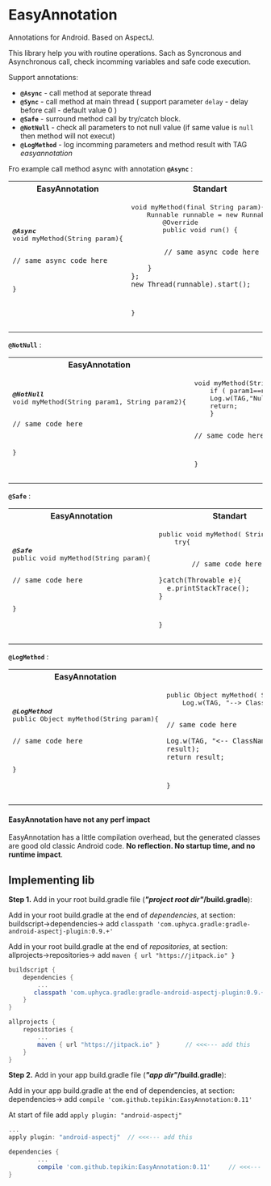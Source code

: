 # EasyAnnotation
Annotations for Android. Based on AspectJ.

This library help you with routine operations. Sach as Syncronous and Asynchronous call, check incomming variables and safe code execution.

Support annotations:
* **`@Async`** - call method at seporate thread
* **`@Sync`** - call method at main thread ( support parameter `delay` - delay before call - default value 0 )
* **`@Safe`** - surround method call by try/catch block.
* **`@NotNull`** - check all parameters to not null value (if same value is `null` then method will not execut)
* **`@LogMethod`** - log incomming parameters and method result with TAG *easyannotation*


Fro example call method async with annotation **`@Async`** :

<table><tbody><tr><th align="center">EasyAnnotation</th><th align="center">Standart</th></tr><tr>

<td><pre>
<b><i>@Async</i></b>
void myMethod(String param){
   
    // same async code here
   
}
</pre></td>

<td><pre>
void myMethod(final String param){
    Runnable runnable = new Runnable() {
        @Override
        public void run() {
        
            // same async code here
        
        }
    };
    new Thread(runnable).start();        
}
</pre></td>
    
</tr></tbody></table>


 **`@NotNull`** :

<table><tbody><tr><th align="center">EasyAnnotation</th><th align="center">Standart</th></tr><tr>

<td><pre>
<b><i>@NotNull</i></b>
void myMethod(String param1, String param2){
   
    // same code here
   
}
</pre></td>

<td><pre>
void myMethod(String param1, String param2){
    if ( param1==null || param2==null){
    Log.w(TAG,"Null params unsupported");
    return;
    }
    
    // same code here

}
</pre></td>
    
</tr></tbody></table>


**`@Safe`** :

<table><tbody><tr><th align="center">EasyAnnotation</th><th align="center">Standart</th></tr><tr>

<td><pre>
<b><i>@Safe</i></b>
public void myMethod(String param){
   
    // same code here
   
}
</pre></td>

<td><pre>
public void myMethod( String param){
    try{
    
            // same code here
            
    }catch(Throwable e){
      e.printStackTrace();
    }
}
</pre></td>
    
</tr></tbody></table>


**`@LogMethod`** :

<table><tbody><tr><th align="center">EasyAnnotation</th><th align="center">Standart</th></tr><tr>

<td><pre>
<b><i>@LogMethod</i></b>
public Object myMethod(String param){
   
    // same code here
   
}
</pre></td>

<td><pre>
public Object myMethod( String param){
    Log.w(TAG, "--> ClassName.myMethod() Args: " + param);
    
    // same code here
    
    Log.w(TAG, "<-- ClassName.myMethod() Result: " + result);
    return result;
}
</pre></td>

</tr></tbody></table>

#### EasyAnnotation have not any perf impact

EasyAnnotation has a little compilation overhead, but the generated classes are good old classic Android code. **No reflection. No startup time, and no runtime impact**.


## Implementing lib
**Step 1.** Add in your root build.gradle file (__*"project root dir"*/build.gradle__):

Add in your root build.gradle at the end of *dependencies*, at section: <br />
buildscript->dependencies-> add `classpath 'com.uphyca.gradle:gradle-android-aspectj-plugin:0.9.+'` 

Add in your root build.gradle at the end of *repositories*, at section: <br />
allprojects->repositories-> add `maven { url "https://jitpack.io" }` 

```gradle
buildscript {
    dependencies {
        ... 
       classpath 'com.uphyca.gradle:gradle-android-aspectj-plugin:0.9.+'**    // <<<--- add this
    }
}

allprojects {
	repositories {
		...
		maven { url "https://jitpack.io" }       // <<<--- add this
	}
}
```

**Step 2.** Add in your app build.gradle file (__*"app dir"*/build.gradle__):

Add in your app build.gradle at the end of dependencies, at section: <br />
dependencies-> add `compile 'com.github.tepikin:EasyAnnotation:0.11'`

At start of file add `apply plugin: "android-aspectj"` 

```gradle
...
apply plugin: "android-aspectj"  // <<<--- add this

dependencies {
        ...
        compile 'com.github.tepikin:EasyAnnotation:0.11'     // <<<--- add this
}
```
